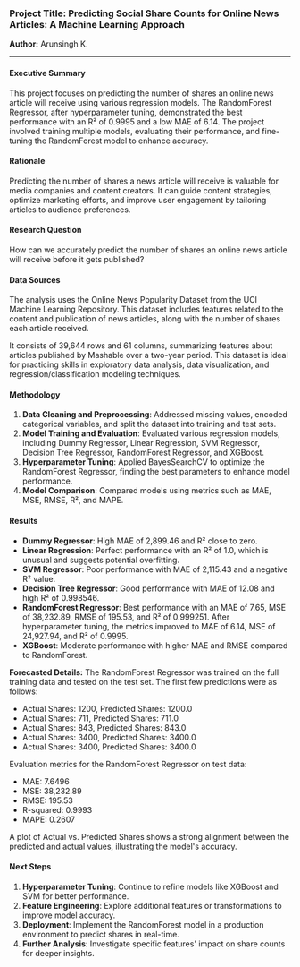 ### Project Title: Predicting Social Share Counts for Online News Articles: A Machine Learning Approach

**Author:** Arunsingh K.  

---  

#### Executive Summary
This project focuses on predicting the number of shares an online news article will receive using various regression models. The RandomForest Regressor, after hyperparameter tuning, demonstrated the best performance with an R² of 0.9995 and a low MAE of 6.14. The project involved training multiple models, evaluating their performance, and fine-tuning the RandomForest model to enhance accuracy.

#### Rationale
Predicting the number of shares a news article will receive is valuable for media companies and content creators. It can guide content strategies, optimize marketing efforts, and improve user engagement by tailoring articles to audience preferences.

#### Research Question
How can we accurately predict the number of shares an online news article will receive before it gets published?

#### Data Sources
The analysis uses the Online News Popularity Dataset from the UCI Machine Learning Repository. This dataset includes features related to the content and publication of news articles, along with the number of shares each article received.  

It consists of 39,644 rows and 61 columns, summarizing features about articles published by Mashable over a two-year period. This dataset is ideal for practicing skills in exploratory data analysis, data visualization, and regression/classification modeling techniques.

#### Methodology
1. **Data Cleaning and Preprocessing**: Addressed missing values, encoded categorical variables, and split the dataset into training and test sets.
2. **Model Training and Evaluation**: Evaluated various regression models, including Dummy Regressor, Linear Regression, SVM Regressor, Decision Tree Regressor, RandomForest Regressor, and XGBoost.
3. **Hyperparameter Tuning**: Applied BayesSearchCV to optimize the RandomForest Regressor, finding the best parameters to enhance model performance.
4. **Model Comparison**: Compared models using metrics such as MAE, MSE, RMSE, R², and MAPE.

#### Results
- **Dummy Regressor**: High MAE of 2,899.46 and R² close to zero.
- **Linear Regression**: Perfect performance with an R² of 1.0, which is unusual and suggests potential overfitting.
- **SVM Regressor**: Poor performance with MAE of 2,115.43 and a negative R² value.
- **Decision Tree Regressor**: Good performance with MAE of 12.08 and high R² of 0.998546.
- **RandomForest Regressor**: Best performance with an MAE of 7.65, MSE of 38,232.89, RMSE of 195.53, and R² of 0.999251. After hyperparameter tuning, the metrics improved to MAE of 6.14, MSE of 24,927.94, and R² of 0.9995.
- **XGBoost**: Moderate performance with higher MAE and RMSE compared to RandomForest.

**Forecasted Details:**
The RandomForest Regressor was trained on the full training data and tested on the test set. The first few predictions were as follows:
- Actual Shares: 1200, Predicted Shares: 1200.0
- Actual Shares: 711, Predicted Shares: 711.0
- Actual Shares: 843, Predicted Shares: 843.0
- Actual Shares: 3400, Predicted Shares: 3400.0
- Actual Shares: 3400, Predicted Shares: 3400.0

Evaluation metrics for the RandomForest Regressor on test data:
- MAE: 7.6496
- MSE: 38,232.89
- RMSE: 195.53
- R-squared: 0.9993
- MAPE: 0.2607

A plot of Actual vs. Predicted Shares shows a strong alignment between the predicted and actual values, illustrating the model's accuracy.

#### Next Steps
1. **Hyperparameter Tuning**: Continue to refine models like XGBoost and SVM for better performance.
2. **Feature Engineering**: Explore additional features or transformations to improve model accuracy.
3. **Deployment**: Implement the RandomForest model in a production environment to predict shares in real-time.
4. **Further Analysis**: Investigate specific features' impact on share counts for deeper insights.
